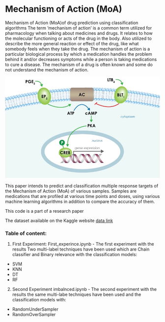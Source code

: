 # Mechanism of Action (MoA) 
Mechanism of Action (MoA)of drug prediction using classification algorithms
The term ’mechanism of action’ is a common term utilized for pharmacology when talking about medicines and
drugs. It relates to how the molecular functioning or acts of the drug in the body. Also utilized to describe the more general
reaction or effect of the drug, like what somebody feels when
they take the drug. The mechanism of action is a particular
biological process by which a medication handles the problem
behind it and/or decreases symptoms while a person is taking
medications to cure a disease. The mechanism of a drug is often known and some do not understand the mechanism of action.


![(cAMP) signaling pathway](https://github.com/HanaDev1/MoA_classification/blob/master/moap.png)

This paper intends to predict and classification multiple response
targets of the Mechanism of Action (MoA) of various samples.
Samples are medications that are profiled at various time points
and doses, using various machine learning algorithms in addition
to compare the accuracy of them. 

This code is a part of a research paper 

The dataset available on the Kaggle website
[data link](https://www.kaggle.com/c/lish-moa)

### Table of content:
1. First Experiment:
First_experince.ipynb - The first experiment with the results
Two multi-label techniques have been used which are Chain classifier and Binary relevance with the classification models: 
- SVM 
- KNN
- DT
- RF
2. Second Experiment
imbalnced.ipynb - The second experiment with the results
the same multi-labe techniques have been used and the classification models with: 
- RandomUnderSampler
- RandomOverSampler
 
